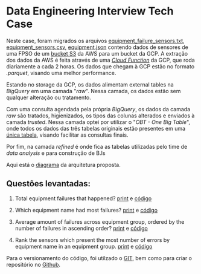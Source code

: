 # Data Engineering Interview Tech Case
Neste case, foram migrados os arquivos [equipment_failure_sensors.txt](https://github.com/rbsmotta/fpso-case/blob/main/images/Captura%20de%20Tela%20(15).png), [equipment_sensors.csv](https://github.com/rbsmotta/fpso-case/blob/main/images/Captura%20de%20Tela%20(13).png), [equipment.json](https://github.com/rbsmotta/fpso-case/blob/main/images/Captura%20de%20Tela%20(14).png) contendo dados de sensores de uma FPSO de um [bucket S3](https://github.com/rbsmotta/fpso-case/blob/main/images/Captura%20de%20Tela%20(12).png) da AWS para um bucket da GCP. A extração dos dados da AWS é feita através de uma [*Cloud Function*](https://github.com/rbsmotta/fpso-case/blob/main/images/Captura%20de%20Tela%20(11).png) da GCP, que roda diariamente a cada 2 horas. Os dados que chegam à GCP estão no formato *.parquet*, visando uma melhor performance. 

Estando no storage da GCP, os dados alimentam external tables na *BigQuery* em uma camada "*raw*". Nessa camada, os dados estão sem qualquer alteração ou tratamento.

Com uma consulta agendada pela própria *BigQuery*, os dados da camada *raw* são tratados, higienizados, os tipos das colunas alterados e enviados à camada *trusted*. Nessa camada optei por utilizar o "*OBT - One Big Table*", onde todos os dados das três tabelas originais estão presentes em uma [única tabela](https://github.com/rbsmotta/fpso-case/blob/main/images/Captura%20de%20Tela%20(2).png), visando facilitar as consultas finais.

Por fim, na camada *refined* é onde fica as tabelas utilizadas pelo time de *data analysis* e para construção de B.Is

Aqui está o [diagrama](https://github.com/rbsmotta/fpso-case/blob/main/images/diagram.png) da arquitetura proposta.

## Questões levantadas:
 
1. Total equipment failures that happened?
   [print](https://github.com/rbsmotta/fpso-case/blob/main/images/Captura%20de%20Tela%20(3).png) e [código](https://github.com/rbsmotta/fpso-case/blob/main/sql/question1.sql)

2. Which equipment name had most failures?
   [print](https://github.com/rbsmotta/fpso-case/blob/main/images/Captura%20de%20Tela%20(4).png) e [código](https://github.com/rbsmotta/fpso-case/blob/main/sql/question2.sql)
   
3. Average amount of failures across equipment group, ordered by the number of failures in ascending order?
   [print](https://github.com/rbsmotta/fpso-case/blob/main/images/Captura%20de%20Tela%20(5).png) e [código](https://github.com/rbsmotta/fpso-case/blob/main/sql/question3.sql)
   
4.  Rank the sensors which present the most number of errors by equipment name in an equipment group.
   [print](https://github.com/rbsmotta/fpso-case/blob/main/images/Captura%20de%20Tela%20(6).png) e [código](https://github.com/rbsmotta/fpso-case/blob/main/sql/question4.sql)

Para o versionamento do código, foi utilzado o [GIT](https://github.com/rbsmotta/fpso-case/blob/main/images/Captura%20de%20Tela%20(7).png), bem como para criar o repositório no [Github](https://github.com/rbsmotta/fpso-case/blob/main/images/Captura%20de%20Tela%20(8).png).
